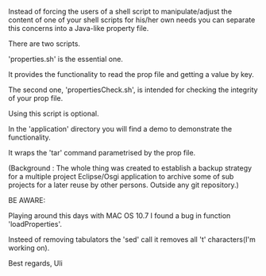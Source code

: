 Instead of forcing the users of a shell script to manipulate/adjust the content of one of your shell scripts for his/her own needs you can separate this concerns into a Java-like property file.

There are two scripts.

'properties.sh' is the essential one.

It provides the functionality to read the prop file and getting a value by key.

The second one, 'propertiesCheck.sh', is intended for checking the integrity of your prop file.

Using this script is optional.

In the 'application' directory you will find a demo to demonstrate the functionality.

It wraps the 'tar' command parametrised by the prop file.

(Background : The whole thing was created to establish a backup strategy for a multiple project Eclipse/Osgi application to archive some of sub projects for a later reuse by other persons. Outside any git repository.)


BE AWARE:

Playing around this days with MAC OS 10.7 I found a bug in function 'loadProperties'.

Insteed of removing tabulators the 'sed' call it removes all 't' characters(I'm working on). 


Best regards, Uli

 
 
